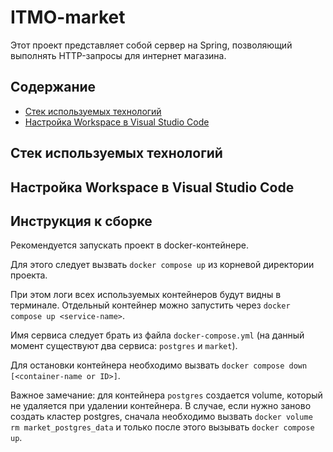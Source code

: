 # ITMO-market
Этот проект представляет собой сервер на Spring, позволяющий выполнять HTTP-запросы для интернет магазина.

## Содержание

- [Стек используемых технологий](#стек-используемых-технологий)
- [Настройка Workspace в Visual Studio Code](#настройка-workspace-в-visual-studio-code)

## Стек используемых технологий

## Настройка Workspace в Visual Studio Code

## Инструкция к сборке

Рекомендуется запускать проект в docker-контейнере.

Для этого следует вызвать ```docker compose up``` из корневой директории проекта. 

При этом логи всех используемых контейнеров будут видны в терминале. Отдельный контейнер можно запустить через ```docker compose up <service-name>```. 

Имя сервиса следует брать из файла ```docker-compose.yml``` (на данный момент существуют два сервиса: ```postgres``` и ```market```).

Для остановки контейнера необходимо вызвать ```docker compose down [<container-name or ID>]```.

Важное замечание: для контейнера ```postgres``` создается volume, который не удаляется при удалении контейнера. В случае, если нужно заново создать кластер postgres, сначала необходимо вызвать ```docker volume rm market_postgres_data``` и только после этого вызывать ```docker compose up```.


